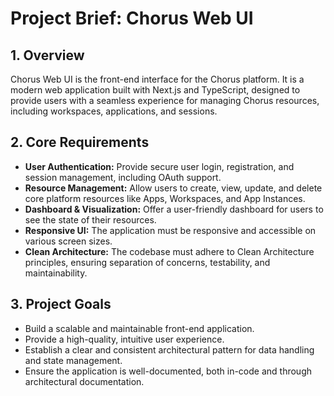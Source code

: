 # Project Brief: Chorus Web UI

## 1. Overview

Chorus Web UI is the front-end interface for the Chorus platform. It is a modern web application built with Next.js and TypeScript, designed to provide users with a seamless experience for managing Chorus resources, including workspaces, applications, and sessions.

## 2. Core Requirements

- **User Authentication:** Provide secure user login, registration, and session management, including OAuth support.
- **Resource Management:** Allow users to create, view, update, and delete core platform resources like Apps, Workspaces, and App Instances.
- **Dashboard & Visualization:** Offer a user-friendly dashboard for users to see the state of their resources.
- **Responsive UI:** The application must be responsive and accessible on various screen sizes.
- **Clean Architecture:** The codebase must adhere to Clean Architecture principles, ensuring separation of concerns, testability, and maintainability.

## 3. Project Goals

- Build a scalable and maintainable front-end application.
- Provide a high-quality, intuitive user experience.
- Establish a clear and consistent architectural pattern for data handling and state management.
- Ensure the application is well-documented, both in-code and through architectural documentation.

